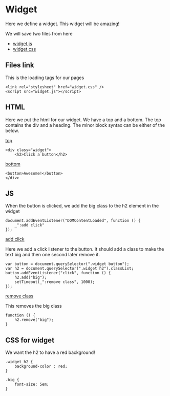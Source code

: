 # Widget

Here we define a widget. This widget will be amazing!

We will save two files from here 

* [widget.js](#js "save:")
* [widget.css](#css-for-widget "save:")

## Files link

This is the loading tags for our pages

    <link rel="stylesheet" href="widget.css" />
    <script src="widget.js"></script>

## HTML

Here we put the html for our widget. We have a top and a bottom. The top
contains the div and a heading.  The minor block syntax can be either of the
below. 

[top]()

    <div class="widget">
        <h2>Click a button</h2>

[bottom](# ":")

    <button>Awesome!</button>
    </div>

## JS

When the button is clicked, we add the big class to the h2 element in the
widget 

    document.addEventListener("DOMContentLoaded", function () {
        _":add click"
    });
   
[add click]()

Here we add a click listener to the button. It should add a class to make the
text big and then one second later remove it.

    var button = document.querySelector(".widget button");
    var h2 = document.querySelector(".widget h2").classList;
    button.addEventListener("click", function () {
        h2.add("big");
        setTimeout(_":remove class", 1000);
    });

[remove class]()

This removes the big class

    function () {
        h2.remove("big");
    }

## CSS for widget

We want the h2 to have a red background!

    .widget h2 {
        background-color : red;
    }

    .big {
        font-size: 5em;
    }


